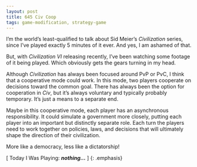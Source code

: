```yaml
---
layout: post
title: 645 Civ Coop
tags: game-modification, strategy-game
---
```

I’m the world’s least-qualified to talk about Sid Meier’s *Civilization* series, since I’ve played exactly 5 minutes of it ever.  And yes, I am ashamed of that.

But, with *Civilization VI* releasing recently, I’ve been watching some footage of it being played.  Which obviously gets the gears turning in my head.

Although *Civilization* has always been focused around PvP or PvC, I think that a cooperative mode could work.  In this mode, two players cooperate on decisions toward the common goal.  There has always been the option for cooperation in *Civ*, but it’s always voluntary and typically probably temporary.  It’s just a means to a separate end.

Maybe in this cooperative mode, each player has an asynchronous responsibility.  It could simulate a government more closely, putting each player into an important but distinctly separate role.  Each turn the players need to work together on policies, laws, and decisions that will ultimately shape the direction of their civilization.

More like a democracy, less like a dictatorship!

[ Today I Was Playing: ***nothing...*** ]
{: .emphasis}